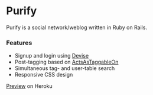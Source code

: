 # Purify
Purify is a social network/weblog written in Ruby on Rails.

### Features
- Signup and login using [Devise](https://github.com/plataformatec/devise)
- Post-tagging based on [ActsAsTaggableOn](https://github.com/mbleigh/acts-as-taggable-on)
- Simultaneous tag- and user-table search
- Responsive CSS design

[Preview](https://agile-scrubland-79941.herokuapp.com/) on Heroku
